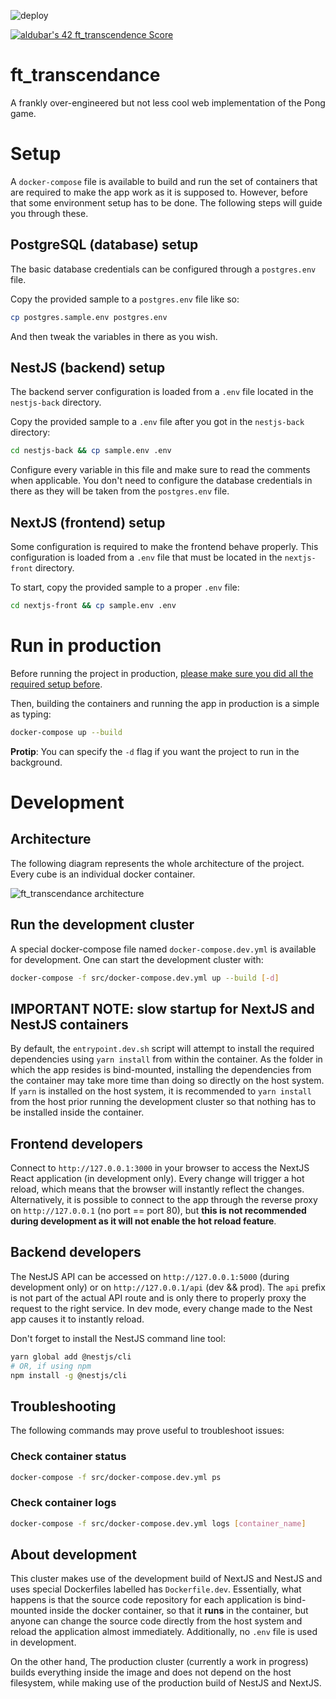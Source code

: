 ![deploy](https://github.com/busshi/my_transcendance/actions/workflows/deploy.yml/badge.svg)

[![aldubar's 42 ft_transcendence Score](https://badge42.vercel.app/api/v2/cl1p4dvqu002109k1x3fvx39n/project/2452960)](https://github.com/JaeSeoKim/badge42)


# ft_transcendance

A frankly over-engineered but not less cool web implementation of the Pong game.

# Setup

A `docker-compose` file is available to build and run the set of containers that are required to make the app work as it is supposed to.
However, before that some environment setup has to be done. The following steps will guide you through these.

## PostgreSQL (database) setup

The basic database credentials can be configured through a `postgres.env` file.

Copy the provided sample to a `postgres.env` file like so:

```sh
cp postgres.sample.env postgres.env
```

And then tweak the variables in there as you wish.

## NestJS (backend) setup

The backend server configuration is loaded from a `.env` file located in the `nestjs-back` directory.

Copy the provided sample to a `.env` file after you got in the `nestjs-back` directory:

```sh
cd nestjs-back && cp sample.env .env
```

Configure every variable in this file and make sure to read the comments when applicable. You don't need to configure the database
credentials in there as they will be taken from the `postgres.env` file.

## NextJS (frontend) setup

Some configuration is required to make the frontend behave properly.
This configuration is loaded from a `.env` file that must be located in the `nextjs-front` directory.

To start, copy the provided sample to a proper `.env` file:

```sh
cd nextjs-front && cp sample.env .env
```

# Run in production

Before running the project in production, [please make sure you did all the required setup before](#setup).

Then, building the containers and running the app in production is a simple as typing:

```sh
docker-compose up --build
```

**Protip**: You can specify the `-d` flag if you want the project to run in the background.



# Development

## Architecture

The following diagram represents the whole architecture of the project. Every cube is an individual docker container.

![ft_transcendance architecture](https://i.imgur.com/KQsKRAp.png)


## Run the development cluster

A special docker-compose file named `docker-compose.dev.yml` is available for development.
One can start the development cluster with:

```sh
docker-compose -f src/docker-compose.dev.yml up --build [-d]
```

## IMPORTANT NOTE: slow startup for NextJS and NestJS containers

By default, the `entrypoint.dev.sh` script will attempt to install the required dependencies using `yarn install` from within the container.
As the folder in which the app resides is bind-mounted, installing the dependencies from the container may take more time than doing so directly on the
host system. If `yarn` is installed on the host system, it is recommended to `yarn install` from the host prior running the development cluster so that nothing
has to be installed inside the container.

## Frontend developers

Connect to `http://127.0.0.1:3000` in your browser to access the NextJS React application (in development only). Every change will trigger a hot reload, which means that the browser will instantly reflect the changes.
Alternatively, it is possible to connect to the app through the reverse proxy on `http://127.0.0.1` (no port == port 80), but **this is not recommended during development as it will not enable the hot reload feature**.

## Backend developers

The NestJS API can be accessed on `http://127.0.0.1:5000` (during development only) or on `http://127.0.0.1/api` (dev && prod). The `api` prefix is not part of the actual API route and is only there to properly proxy the request to the right service.
In dev mode, every change made to the Nest app causes it to instantly reload.

Don't forget to install the NestJS command line tool:
```sh
yarn global add @nestjs/cli
# OR, if using npm
npm install -g @nestjs/cli
```

## Troubleshooting

The following commands may prove useful to troubleshoot issues:

### Check container status

```sh
docker-compose -f src/docker-compose.dev.yml ps
```

### Check container logs

```sh
docker-compose -f src/docker-compose.dev.yml logs [container_name]
```

## About development

This cluster makes use of the development build of NextJS and NestJS and uses special Dockerfiles labelled has `Dockerfile.dev`.
Essentially, what happens is that the source code repository for each application is bind-mounted inside the docker container, so that
it **runs** in the container, but anyone can change the source code directly from the host system and reload the application almost immediately.
Additionally, no `.env` file is used in development.

On the other hand, The production cluster (currently a work in progress) builds everything inside the image and does not depend on the host filesystem, while making use of the production build of NestJS and NextJS.
